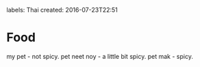 labels: Thai
created: 2016-07-23T22:51

# Food

my pet - not spicy.
pet neet noy - a little bit spicy.
pet mak - spicy.
